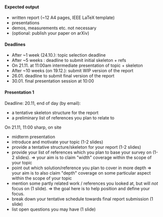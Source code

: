 #### Expected output
- written report (~12 A4 pages, IEEE LaTeX template)
- presentations
- demos, measurements etc. not necessary
- (optional: publish your paper on arXiv)

#### Deadlines
- After ~1 week (24.10.): topic selection deadline
- After ~5 weeks : deadline to submit initial skeleton + refs
- On 21.11. at 11:00am intermediate presentation of topic + skeleton
- After ~10 weeks (on 19.12.): submit WIP version of the report
- 26.01. deadline to submit final version of the report
- 30.01. final presentation session at 10:00

#### Presentation 1
Deadline: 20.11, end of day (by email):
- a tentative skeleton structure for the report
- a preliminary list of references you plan to relate to

On 21.11, 11:00 sharp, on site
- midterm presentation
- introduce and motivate your topic (1-2 slides)
- provide a tentative structure/skeleton for your report (1-2 slides)
- provide your list of references which you plan to base your survey on (1-2 slides).
    => your aim is to claim "width" coverage within the scope of your topic
- point out which solution/reference you plan to cover in more depth
    => your aim is to also claim "depth" coverage on some particular aspect within the scope of your topic
- mention some partly related work / references you looked at, but will *not* focus on (1 slide).
    => the goal here is to help position and define your focus.
- break down your tentative schedule towards final report submission (1 slide)
- list open questions you may have (1 slide)